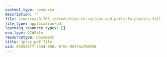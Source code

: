 ```yaml
---
content_type: resource
description: ''
file: /courses/8-701-introduction-to-nuclear-and-particle-physics-fall-2020/058535f72344880c8f0e983f4a786996_ygls16dl8Sc.pdf
file_type: application/pdf
learning_resource_types: []
ocw_type: OCWFile
resourcetype: Document
title: 3play pdf file
uid: 058535f7-2344-880c-8f0e-983f4a786996
---
```

